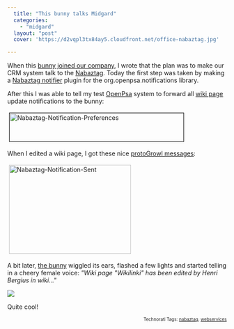 ```yaml
---
  title: "This bunny talks Midgard"
  categories: 
    - "midgard"
  layout: "post"
  cover: 'https://d2vqpl3tx84ay5.cloudfront.net/office-nabaztag.jpg'

---
```

When this <a href="http://bergie.iki.fi/blog/meet_nabaztag-our_new_general_manager/">bunny joined our company</a>, I wrote that the plan was to make our CRM system talk to the <a href="http://en.wikipedia.org/wiki/Nabaztag">Nabaztag</a>. Today the first step was taken by making a <a href="http://pear.php.net/pepr/pepr-proposal-show.php?id=463">Nabaztag notifier</a> plugin for the org.openpsa.notifications library.

After this I was able to tell my test <a href="http://www.openpsa.org/">OpenPsa</a> system to forward all <a href="http://www.midgard-project.org/documentation/net-nemein-wiki/">wiki page</a> update notifications to the bunny:

<img src="https://d2vqpl3tx84ay5.cloudfront.net/nabaztag-notification-preferences.jpg" height="65" width="400" border="1" hspace="4" vspace="4" alt="Nabaztag-Notification-Preferences" />

When I edited a wiki page, I got these nice <a href="http://www.midgard-project.org/documentation/protogrowl/">protoGrowl messages</a>:

<img src="https://d2vqpl3tx84ay5.cloudfront.net/nabaztag-notification-sent.jpg" height="204" width="280" border="0" hspace="4" vspace="4" alt="Nabaztag-Notification-Sent" />

A bit later, <a href="http://www.nabaztag.com/en/index.html">the bunny</a> wiggled its ears, flashed a few lights and started telling in a cheery female voice: <em>"Wiki page "Wikilinki" has been edited by Henri Bergius in wiki..."</em>

<img src="https://d2vqpl3tx84ay5.cloudfront.net/office-nabaztag.jpg" />

Quite cool!

<p style="text-align:right;font-size:10px;">Technorati Tags: <a href="http://www.technorati.com/tag/nabaztag" rel="tag">nabaztag</a>, <a href="http://www.technorati.com/tag/webservices" rel="tag">webservices</a></p>
